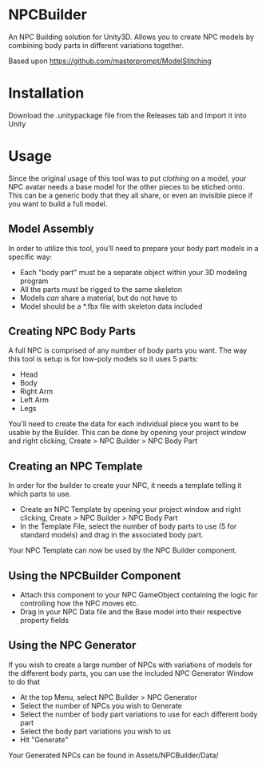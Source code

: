 # NPCBuilder
 An NPC Building solution for Unity3D. Allows you to create NPC models by combining body parts in different variations together.

Based upon https://github.com/masterprompt/ModelStitching

# Installation
Download the .unitypackage file from the Releases tab and Import it into Unity

# Usage
Since the original usage of this tool was to put *clothing* on a model, your NPC avatar needs a base model for the other pieces to be stiched onto. This can be a generic body that they all share, or even an invisible piece if you want to build a full model.

## Model Assembly
In order to utilize this tool, you'll need to prepare your body part models in a specific way:
* Each "body part" must be a separate object within your 3D modeling program
* All the parts must be rigged to the same skeleton
* Models *can* share a material, but do not have to
* Model should be a \*.fbx file with skeleton data included

## Creating NPC Body Parts
A full NPC is comprised of any number of body parts you want. The way this tool is setup is for low-poly models so it uses 5 parts:
* Head
* Body
* Right Arm
* Left Arm
* Legs

You'll need to create the data for each individual piece you want to be usable by the Builder. This can be done by opening your project window and right clicking,  Create > NPC Builder > NPC Body Part

## Creating an NPC Template
In order for the builder to create your NPC, it needs a template telling it which parts to use.
* Create an NPC Template by opening your project window and right clicking, Create > NPC Builder > NPC Body Part
* In the Template File, select the number of body parts to use (5 for standard models) and drag in the associated body part.

Your NPC Template can now be used by the NPC Builder component.

## Using the NPCBuilder Component
* Attach this component to your NPC GameObject containing the logic for controlling how the NPC moves etc.
* Drag in your NPC Data file and the Base model into their respective property fields

## Using the NPC Generator
If you wish to create a large number of NPCs with variations of models for the different body parts, you can use the included NPC Generator Window to do that
* At the top Menu, select NPC Builder > NPC Generator
* Select the number of NPCs you wish to Generate
* Select the number of body part variations to use for each different body part
* Select the body part variations you wish to us
* Hit "Generate"

Your Generated NPCs can be found in Assets/NPCBuilder/Data/
